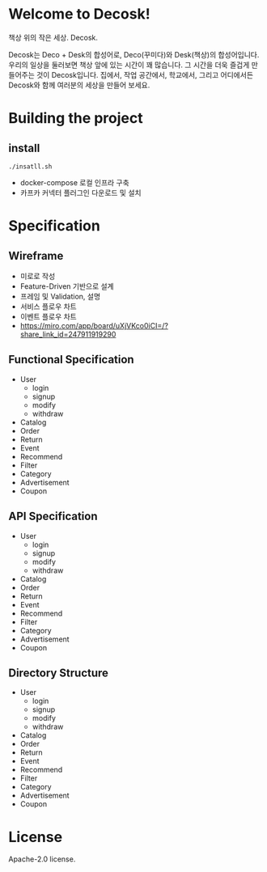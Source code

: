 # Welcome to Decosk!

책상 위의 작은 세상. Decosk.

Decosk는 Deco + Desk의 합성어로, Deco(꾸미다)와 Desk(책상)의 합성어입니다.
우리의 일상을 둘러보면 책상 앞에 있는 시간이 꽤 많습니다. 그 시간을 더욱 즐겁게 만들어주는 것이 Decosk입니다.
집에서, 작업 공간에서, 학교에서, 그리고 어디에서든 Decosk와 함께 여러분의 세상을 만들어 보세요.

# Building the project

## install

```
./insatll.sh
```
- docker-compose 로컬 인프라 구축
- 카프카 커넥터 플러그인 다운로드 및 설치

# Specification

## Wireframe

- 미로로 작성
- Feature-Driven 기반으로 설계
- 프레임 및 Validation, 설명
- 서비스 플로우 차트
- 이벤트 플로우 차트
- https://miro.com/app/board/uXjVKco0iCI=/?share_link_id=247911919290 

## Functional Specification

- User
  - login
  - signup
  - modify
  - withdraw
- Catalog
- Order
- Return
- Event
- Recommend
- Filter
- Category
- Advertisement
- Coupon

## API Specification

- User
  - login
  - signup
  - modify
  - withdraw
- Catalog
- Order
- Return
- Event
- Recommend
- Filter
- Category
- Advertisement
- Coupon

## Directory Structure

- User
  - login
  - signup
  - modify
  - withdraw
- Catalog
- Order
- Return
- Event
- Recommend
- Filter
- Category
- Advertisement
- Coupon

# License

Apache-2.0 license.
